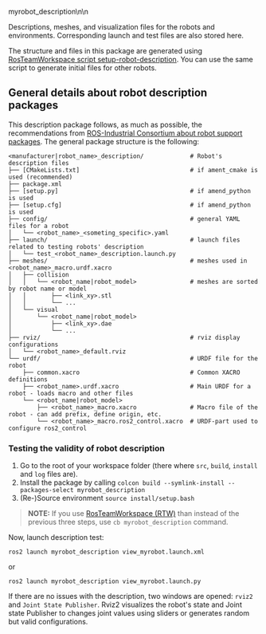 myrobot_description\n\n

Descriptions, meshes, and visualization files for the robots and environments. Corresponding launch and test files are also stored here.

The structure and files in this package are generated using [RosTeamWorkspace script setup-robot-description](https://rtw.stoglrobotics.de/master/use-cases/ros_packages/setup_robot_description_package.html). You can use the same script to generate initial files for other robots.

## General details about robot description packages

This description package follows, as much as possible, the recommendations from [ROS-Industrial Consortium about robot support packages](https://wiki.ros.org/Industrial/Tutorials/WorkingWithRosIndustrialRobotSupportPackages).
The general package structure is the following:

```
<manufacturer|robot_name>_description/             # Robot's description files
├── [CMakeLists.txt]                               # if ament_cmake is used (recommended)
├── package.xml
├── [setup.py]                                     # if amend_python is used
├── [setup.cfg]                                    # if amend_python is used
├── config/                                        # general YAML files for a robot
│   └── <robot_name>_<someting_specific>.yaml
├── launch/                                        # launch files related to testing robots' description
│   └── test_<robot_name>_description.launch.py
├── meshes/                                        # meshes used in <robot_name>_macro.urdf.xacro
│   ├── collision
│   │   └── <robot_name|robot_model>               # meshes are sorted by robot name or model
│   │       ├── <link_xy>.stl
│   │       └── ...
│   └── visual
│       └── <robot_name|robot_model>
│           ├── <link_xy>.dae
│           └── ...
├── rviz/                                          # rviz display configurations
│   └── <robot_name>_default.rviz
└── urdf/                                          # URDF file for the robot
    ├── common.xacro                               # Common XACRO definitions
    ├── <robot_name>.urdf.xacro                    # Main URDF for a robot - loads macro and other files
    └── <robot_name|robot_model>
        ├── <robot_name>_macro.xacro               # Macro file of the robot - can add prefix, define origin, etc.
        └── <robot_name>_macro.ros2_control.xacro  # URDF-part used to configure ros2_control

```

### Testing the validity of robot description

1. Go to the root of your workspace folder (there where `src`, `build`, `install` and `log` files are).
2. Install the package by calling `colcon build --symlink-install --packages-select myrobot_description`
3. (Re-)Source environment `source install/setup.bash`


> **NOTE:** If you use [RosTeamWorkspace (RTW)](https://rtw.stoglrobotics.de) than instead of the previous three steps, use `cb myrobot_description` command.

Now, launch description test:
```
ros2 launch myrobot_description view_myrobot.launch.xml
```
or
```
ros2 launch myrobot_description view_myrobot.launch.py
```

If there are no issues with the description, two windows are opened: `rviz2` and `Joint State Publisher`.
Rviz2 visualizes the robot's state and Joint state Publisher to changes joint values using sliders or generates random but valid configurations.
